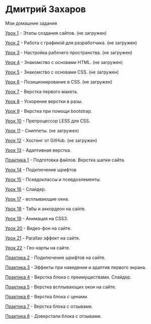 

# Дмитрий Захаров
Мои домашние задания

[Урок 1](https://dzakharovv.github.io/lesson_1/ "Моя готовая домашка") - Этапы создания сайтов. (не загружен)

[Урок 2](https://dzakharovv.github.io/lesson_2/ "Моя готовая домашка") - Работа с графикой для разработчика. (не загружен)

[Урок 3](https://dzakharovv.github.io/lesson_3/ "Моя готовая домашка") - Настройка рабочего пространства. (не загружен)

[Урок 4](https://dzakharovv.github.io/lesson_4/ "Моя готовая домашка") - Знакомство с основами HTML. (не загружен)

[Урок 5](https://dzakharovv.github.io/lesson_5/ "Моя готовая домашка") - Знакомство с основами CSS. (не загружен)

[Урок 6](https://dzakharovv.github.io/lesson_6/ "Моя готовая домашка") - Позиционирование в CSS. (не загружен)

[Урок 7](https://dzakharovv.github.io/lesson_7/ "Моя готовая домашка") - Верстка первого макета.

[Урок 8](https://dzakharovv.github.io/lesson_8/ "Моя готовая домашка") - Ускорение верстки в разы.

[Урок 9](https://dzakharovv.github.io/lesson_9/ "Моя готовая домашка") - Верстка при помощи bootstrap.

[Урок 10](https://dzakharovv.github.io/lesson_10/ "Моя готовая домашка") - Препроцессор LESS для CSS.

[Урок 11](https://dzakharovv.github.io/lesson_11/ "Моя готовая домашка") - Сниппеты. (не загружен)

[Урок 12](https://dzakharovv.github.io/lesson_12/ "Моя готовая домашка") - Хостинг от GitHub. (не загружен)

[Урок 13](https://dzakharovv.github.io/lesson-13/ "Моя готовая домашка") - Адаптивная верстка.

[Практика 1](https://dzakharovv.github.io/Practice_1/ "Моя готовая домашка") - Подготовка файлов. Верстка шапки сайта.

[Урок 14](https://dzakharovv.github.io/Lesson_14/ "Моя готовая домашка") - Подключение шрифтов

[Урок 15](https://dzakharovv.github.io/Lesson_15/ "Моя готовая домашка") - Псевдоклассы и псевдоэлементы.

[Урок 16](https://dzakharovv.github.io/Lesson_16/ "Моя готовая домашка") - Слайдер.

[Урок 17](https://dzakharovv.github.io/Lesson_17/ "Моя готовая домашка") - всплывающие окна.

[Урок 18](https://dzakharovv.github.io/Lesson_18/ "Моя готовая домашка") - Табы и аккордеон на сайте.

[Урок 19](https://dzakharovv.github.io/Lesson_19/ "Моя готовая домашка") - Анимация на CSS3.

[Урок 20](https://dzakharovv.github.io/Lesson_20/ "Моя готовая домашка") - Видео-фон на сайте.

[Урок 21](https://dzakharovv.github.io/Lesson_21/ "Моя готовая домашка") - Parallax эффект на сайте.

[Урок 22](https://dzakharovv.github.io/Lesson_22/ "Моя готовая домашка") - Гео-карты на сайте.

[Практика 2](https://dzakharovv.github.io/Practice_2/ "Моя готовая домашка") - Подключение шрифтов на сайте.

[Практика 3](https://dzakharovv.github.io/Practice_3/ "Моя готовая домашка") - Эффекты при наведении и адаптив первого экрана.

[Практика 4](https://dzakharovv.github.io/Practice_4/ "Моя готовая домашка") - Верстка блока с преимуществами. Слайдер.

[Практика 5](https://dzakharovv.github.io/Practice_5/ "Моя готовая домашка") - Верстка всплывающих окон на сайте.

[Практика 6](https://dzakharovv.github.io/Practice_6/ "Моя готовая домашка") - Верстка блока с ценами.

[Практика 7](https://dzakharovv.github.io/Practice_7/ "Моя готовая домашка") - Верстка блока с отзывами.

[Практика 8](https://dzakharovv.github.io/Practice_8/ "Моя готовая домашка") - Доверстали блока с отзывами.
